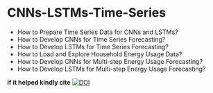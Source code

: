 # CNNs-LSTMs-Time-Series
- How to Prepare Time Series Data for CNNs and LSTMs?
- How to Develop CNNs for Time Series Forecasting?
- How to Develop LSTMs for Time Series Forecasting?
- How to Load and Explore Household Energy Usage Data?
- How to Develop CNNs for Multi-step Energy Usage Forecasting?
- How to Develop LSTMs for Multi-step Energy Usage Forecasting?

**if it helped kindly cite** <a href="https://doi.org/10.5281/zenodo.11180623"><img src="https://zenodo.org/badge/DOI/10.5281/zenodo.11180623.svg" alt="DOI"></a>
